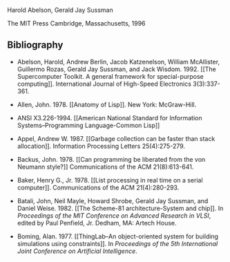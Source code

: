 Harold Abelson, Gerald Jay Sussman

The MIT Press Cambridge, Massachusetts, 1996

## Bibliography

- Abelson, Harold, Andrew Berlin, Jacob Katzenelson, William McAllister, Guillermo Rozas, Gerald Jay Sussman, and Jack Wisdom. 1992. [[The Supercomputer Toolkit. A general framework for special-purpose computing]]. International Journal of High-Speed Electronics 3(3):337-361.

- Allen, John. 1978. [[Anatomy of Lisp]]. New York: McGraw-Hill.

- ANSI X3.226-1994. [[American National Standard for Information Systems–Programming Language-Common Lisp]]

- Appel, Andrew W. 1987. [[Garbage collection can be faster than stack allocation]]. Information Processing Letters 25(4):275-279.

- Backus, John. 1978. [[Can programming be liberated from the von Neumann style?]] Communications of the ACM 21(8):613-641.

- Baker, Henry G., Jr. 1978. [[List processing in real time on a serial computer]]. Communications of the ACM 21(4):280-293.

- Batali, John, Neil Mayle, Howard Shrobe, Gerald Jay Sussman, and Daniel Weise. 1982. [[The Scheme-81 architecture-System and chip]]. In _Proceedings of the MIT Conference on Advanced Research in VLSI_, edited by Paul Penfield, Jr. Dedham, MA: Artech House.

- Boming, Alan. 1977. [[ThingLab–An object-oriented system for building simulations using constraints]]. In _Proceedings of the 5th International Joint Conference on Artificial Intelligence_.
